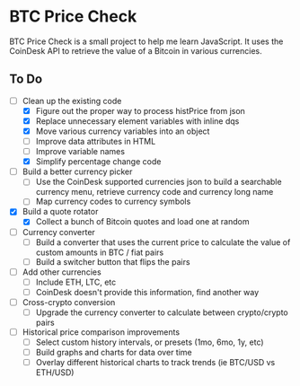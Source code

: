 # BTC Price Check

BTC Price Check is a small project to help me learn JavaScript. It uses the CoinDesk API to retrieve the value of a Bitcoin in various currencies.

## To Do

- [ ] Clean up the existing code
  - [x] Figure out the proper way to process histPrice from json
  - [x] Replace unnecessary element variables with inline dqs
  - [x] Move various currency variables into an object
  - [ ] Improve data attributes in HTML
  - [ ] Improve variable names
  - [x] Simplify percentage change code
- [ ] Build a better currency picker
  - [ ] Use the CoinDesk supported currencies json to build a searchable currency menu, retrieve currency code and currency long name
  - [ ] Map currency codes to currency symbols
- [x] Build a quote rotator
  - [x] Collect a bunch of Bitcoin quotes and load one at random
- [ ] Currency converter
  - [ ] Build a converter that uses the current price to calculate the value of custom amounts in BTC / fiat pairs
  - [ ] Build a switcher button that flips the pairs
- [ ] Add other currencies
  - [ ] Include ETH, LTC, etc
  - [ ] CoinDesk doesn't provide this information, find another way
- [ ] Cross-crypto conversion
  - [ ] Upgrade the currency converter to calculate between crypto/crypto pairs
- [ ] Historical price comparison improvements
  - [ ] Select custom history intervals, or presets (1mo, 6mo, 1y, etc)
  - [ ] Build graphs and charts for data over time
  - [ ] Overlay different historical charts to track trends (ie BTC/USD vs ETH/USD)
